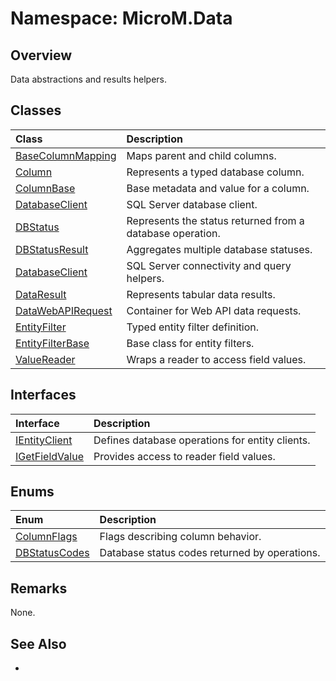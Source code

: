 # Namespace: MicroM.Data
## Overview
Data abstractions and results helpers.

## Classes
| Class | Description |
|:------------|:-------------|
| [BaseColumnMapping](BaseColumnMapping/index.md) | Maps parent and child columns. |
| [Column](Column/index.md) | Represents a typed database column. |
| [ColumnBase](ColumnBase/index.md) | Base metadata and value for a column. |
| [DatabaseClient](DatabaseClient/index.md) | SQL Server database client. |
| [DBStatus](DBStatus/index.md) | Represents the status returned from a database operation. |
| [DBStatusResult](DBStatusResult/index.md) | Aggregates multiple database statuses. |
| [DatabaseClient](DatabaseClient/index.md) | SQL Server connectivity and query helpers. |
| [DataResult](DataResult/index.md) | Represents tabular data results. |
| [DataWebAPIRequest](DataWebAPIRequest/index.md) | Container for Web API data requests. |
| [EntityFilter](EntityFilter/index.md) | Typed entity filter definition. |
| [EntityFilterBase](EntityFilterBase/index.md) | Base class for entity filters. |
| [ValueReader](ValueReader/index.md) | Wraps a reader to access field values. |

## Interfaces
| Interface | Description |
|:------------|:-------------|
| [IEntityClient](IEntityClient/index.md) | Defines database operations for entity clients. |
| [IGetFieldValue](IGetFieldValue/index.md) | Provides access to reader field values. |

## Enums
| Enum | Description |
|:------------|:-------------|
| [ColumnFlags](ColumnFlags/index.md) | Flags describing column behavior. |
| [DBStatusCodes](DBStatusCodes/index.md) | Database status codes returned by operations. |

## Remarks
None.

## See Also
-
